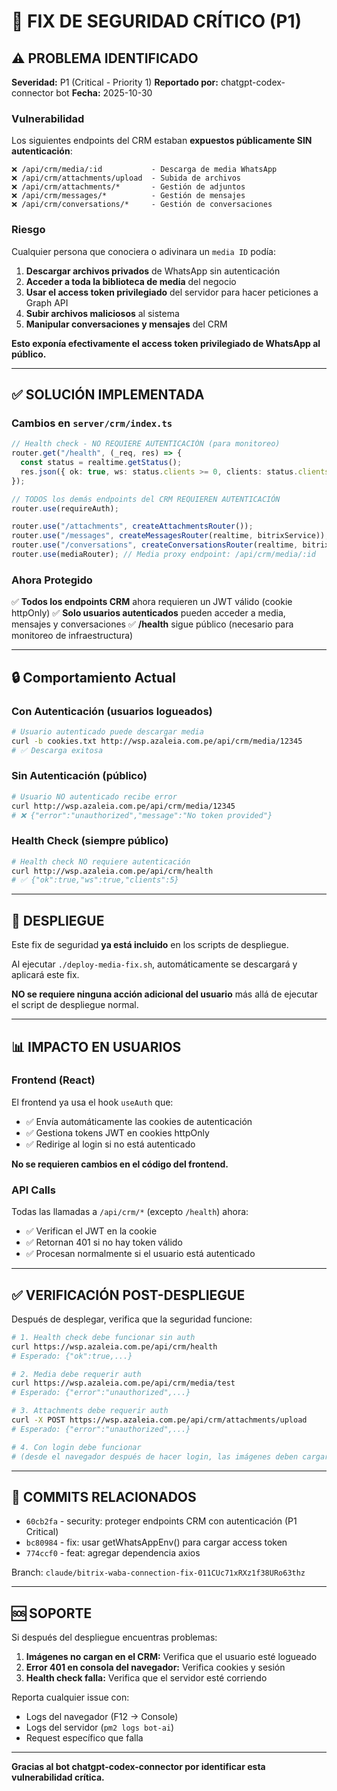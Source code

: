 # 🚨 FIX DE SEGURIDAD CRÍTICO (P1)

## ⚠️ PROBLEMA IDENTIFICADO

**Severidad:** P1 (Critical - Priority 1)
**Reportado por:** chatgpt-codex-connector bot
**Fecha:** 2025-10-30

### Vulnerabilidad

Los siguientes endpoints del CRM estaban **expuestos públicamente SIN autenticación**:

```
❌ /api/crm/media/:id           - Descarga de media WhatsApp
❌ /api/crm/attachments/upload  - Subida de archivos
❌ /api/crm/attachments/*       - Gestión de adjuntos
❌ /api/crm/messages/*          - Gestión de mensajes
❌ /api/crm/conversations/*     - Gestión de conversaciones
```

### Riesgo

Cualquier persona que conociera o adivinara un `media ID` podía:

1. **Descargar archivos privados** de WhatsApp sin autenticación
2. **Acceder a toda la biblioteca de media** del negocio
3. **Usar el access token privilegiado** del servidor para hacer peticiones a Graph API
4. **Subir archivos maliciosos** al sistema
5. **Manipular conversaciones y mensajes** del CRM

**Esto exponía efectivamente el access token privilegiado de WhatsApp al público.**

---

## ✅ SOLUCIÓN IMPLEMENTADA

### Cambios en `server/crm/index.ts`

```typescript
// Health check - NO REQUIERE AUTENTICACIÓN (para monitoreo)
router.get("/health", (_req, res) => {
  const status = realtime.getStatus();
  res.json({ ok: true, ws: status.clients >= 0, clients: status.clients });
});

// TODOS los demás endpoints del CRM REQUIEREN AUTENTICACIÓN
router.use(requireAuth);

router.use("/attachments", createAttachmentsRouter());
router.use("/messages", createMessagesRouter(realtime, bitrixService));
router.use("/conversations", createConversationsRouter(realtime, bitrixService));
router.use(mediaRouter); // Media proxy endpoint: /api/crm/media/:id
```

### Ahora Protegido

✅ **Todos los endpoints CRM** ahora requieren un JWT válido (cookie httpOnly)
✅ **Solo usuarios autenticados** pueden acceder a media, mensajes y conversaciones
✅ **/health** sigue público (necesario para monitoreo de infraestructura)

---

## 🔒 Comportamiento Actual

### Con Autenticación (usuarios logueados)
```bash
# Usuario autenticado puede descargar media
curl -b cookies.txt http://wsp.azaleia.com.pe/api/crm/media/12345
# ✅ Descarga exitosa
```

### Sin Autenticación (público)
```bash
# Usuario NO autenticado recibe error
curl http://wsp.azaleia.com.pe/api/crm/media/12345
# ❌ {"error":"unauthorized","message":"No token provided"}
```

### Health Check (siempre público)
```bash
# Health check NO requiere autenticación
curl http://wsp.azaleia.com.pe/api/crm/health
# ✅ {"ok":true,"ws":true,"clients":5}
```

---

## 🚀 DESPLIEGUE

Este fix de seguridad **ya está incluido** en los scripts de despliegue.

Al ejecutar `./deploy-media-fix.sh`, automáticamente se descargará y aplicará este fix.

**NO se requiere ninguna acción adicional del usuario** más allá de ejecutar el script de despliegue normal.

---

## 📊 IMPACTO EN USUARIOS

### Frontend (React)

El frontend ya usa el hook `useAuth` que:
- ✅ Envía automáticamente las cookies de autenticación
- ✅ Gestiona tokens JWT en cookies httpOnly
- ✅ Redirige al login si no está autenticado

**No se requieren cambios en el código del frontend.**

### API Calls

Todas las llamadas a `/api/crm/*` (excepto `/health`) ahora:
- ✅ Verifican el JWT en la cookie
- ✅ Retornan 401 si no hay token válido
- ✅ Procesan normalmente si el usuario está autenticado

---

## ✅ VERIFICACIÓN POST-DESPLIEGUE

Después de desplegar, verifica que la seguridad funcione:

```bash
# 1. Health check debe funcionar sin auth
curl https://wsp.azaleia.com.pe/api/crm/health
# Esperado: {"ok":true,...}

# 2. Media debe requerir auth
curl https://wsp.azaleia.com.pe/api/crm/media/test
# Esperado: {"error":"unauthorized",...}

# 3. Attachments debe requerir auth
curl -X POST https://wsp.azaleia.com.pe/api/crm/attachments/upload
# Esperado: {"error":"unauthorized",...}

# 4. Con login debe funcionar
# (desde el navegador después de hacer login, las imágenes deben cargarse normalmente)
```

---

## 📝 COMMITS RELACIONADOS

- `60cb2fa` - security: proteger endpoints CRM con autenticación (P1 Critical)
- `bc80984` - fix: usar getWhatsAppEnv() para cargar access token
- `774ccf0` - feat: agregar dependencia axios

Branch: `claude/bitrix-waba-connection-fix-011CUc71xRXz1f38URo63thz`

---

## 🆘 SOPORTE

Si después del despliegue encuentras problemas:

1. **Imágenes no cargan en el CRM:** Verifica que el usuario esté logueado
2. **Error 401 en consola del navegador:** Verifica cookies y sesión
3. **Health check falla:** Verifica que el servidor esté corriendo

Reporta cualquier issue con:
- Logs del navegador (F12 → Console)
- Logs del servidor (`pm2 logs bot-ai`)
- Request específico que falla

---

**Gracias al bot chatgpt-codex-connector por identificar esta vulnerabilidad crítica.**
